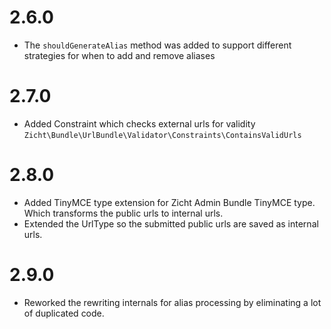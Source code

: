 # 2.6.0 #
- The `shouldGenerateAlias` method was added to support different strategies for when to add and remove aliases
# 2.7.0 #
- Added Constraint which checks external urls for validity ` Zicht\Bundle\UrlBundle\Validator\Constraints\ContainsValidUrls `
# 2.8.0 #
- Added TinyMCE type extension for Zicht Admin Bundle TinyMCE type. Which transforms the public urls to internal urls.
- Extended the UrlType so the submitted public urls are saved as internal urls.
# 2.9.0 #
- Reworked the rewriting internals for alias processing by eliminating a lot of duplicated code.
